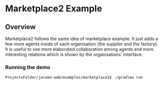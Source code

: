 # Marketplace2 Example
## Overview
Marketplace2 follows the same idea of marketplace example. It just adds a few more agents inside of each organisation (the supplier and the factory). It is useful to see more elaborated collaboration among agents and more interesting relations which is shown by the organisations' interface.

### Running the demo
```
ProjectsFolder/jacamo-web/examples/marketplace2$ ./gradlew run
```

